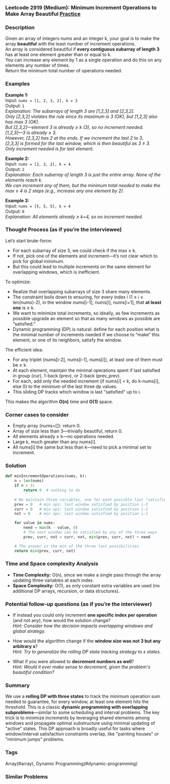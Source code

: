 ### Leetcode 2919 (Medium): Minimum Increment Operations to Make Array Beautiful [Practice](https://leetcode.com/problems/minimum-increment-operations-to-make-array-beautiful)

### Description  
Given an array of integers nums and an integer k, your goal is to make the array **beautiful** with the least number of increment operations.  
An array is considered beautiful if **every contiguous subarray of length 3** has at least one element greater than or equal to k.  
You can increase any element by 1 as a single operation and do this on any elements any number of times.  
Return the minimum total number of operations needed.

### Examples  

**Example 1:**  
Input: `nums = [1, 2, 3, 2], k = 3`  
Output: `1`  
*Explanation: The subarrays of length 3 are [1,2,3] and [2,3,2].  
Only [2,3,2] violates the rule since its maximum is 3 (OK), but [1,2,3] also has max 3 (OK).  
But [2,3,2]—element 3 is already ≥ k (3), so no increment needed.  
[1,2,3]—3 is already ≥ 3.  
However, [2,3,2] has 2 at the ends. If we increment the last 2 to 3,  
[2,3,3] is formed for the last window, which is then beautiful as 3 ≥ 3.  
Only increment needed is for last element.*

**Example 2:**  
Input: `nums = [2, 2, 2], k = 4`  
Output: `2`  
*Explanation: Each subarray of length 3 is just the entire array. None of the elements reach k.  
We can increment any of them, but the minimum total needed to make the max ≥ 4 is 2 steps (e.g., increase any one element by 2).*

**Example 3:**  
Input: `nums = [5, 5, 5], k = 4`  
Output: `0`  
*Explanation: All elements already ≥ k=4, so no increment needed.*

### Thought Process (as if you’re the interviewee)  
Let’s start brute-force:  
- For each subarray of size 3, we could check if the max ≥ k.  
- If not, pick one of the elements and increment—it’s not clear which to pick for global minimum.  
- But this could lead to multiple increments on the same element for overlapping windows, which is inefficient.

To optimize:  
- Realize that overlapping subarrays of size 3 share many elements.  
- The constraint boils down to ensuring, for every index i (1 ≤ i ≤ len(nums)-2), in the window nums[i-1], nums[i], nums[i+1], that **at least one** is ≥ k.  
- We want to minimize total increments, so ideally, as few increments as possible upgrade an element so that as many windows as possible are “satisfied.”
- Dynamic programming (DP) is natural: define for each position what is the minimal number of increments needed if we choose to “make” this element, or one of its neighbors, satisfy the window.

The efficient idea:  
- For any triplet (nums[i-2], nums[i-1], nums[i]), at least one of them must be ≥ k.
- At each element, maintain the minimal operations spent if last satisfied in group (cur), 1-back (prev), or 2-back (prev_prev).
- For each, add only the needed increment (if nums[i] < k, do k-nums[i], else 0) to the minimum of the last three dp values.
- This sliding DP tracks which window is last "satisfied" up to i.

This makes the algorithm **O(n)** time and **O(1)** space.

### Corner cases to consider  
- Empty array (nums=[]): return 0.
- Array of size less than 3—trivially beautiful, return 0.
- All elements already ≥ k—no operations needed.
- Large k, much greater than any nums[i].
- All nums[i] the same but less than k—need to pick a minimal set to increment.

### Solution

```python
def minIncrementOperations(nums, k):
    n = len(nums)
    if n < 3:
        return 0  # nothing to do
    
    # We maintain three variables, one for each possible last "satisfied" position for the last window
    prev = 0   # min ops: last window satisfied by position i-3
    curr = 0   # min ops: last window satisfied by position i-2
    nxt = 0    # min ops: last window satisfied by position i-1

    for value in nums:
        need = max(k - value, 0)
        # The next window can be satisfied by any of the three ways
        prev, curr, nxt = curr, nxt, min(prev, curr, nxt) + need

    # The answer is the min of the three last possibilities
    return min(prev, curr, nxt)
```

### Time and Space complexity Analysis  

- **Time Complexity:** O(n), since we make a single pass through the array updating three variables at each index.
- **Space Complexity:** O(1), as only constant extra variables are used (no additional DP arrays, recursion, or data structures).

### Potential follow-up questions (as if you’re the interviewer)  

- If instead you could only increment **one specific index per operation** (and not any), how would the solution change?  
  *Hint: Consider how the decision impacts overlapping windows and global strategy.*

- How would the algorithm change if the **window size was not 3 but any arbitrary s**?  
  *Hint: Try to generalize the rolling DP state tracking strategy to s states.*

- What if you were allowed to **decrement numbers as well**?  
  *Hint: Would it ever make sense to decrement, given the problem's beautiful condition?*

### Summary
We use a **rolling DP with three states** to track the minimum operation sum needed to guarantee, for every window, at least one element hits the threshold. This is a classic **dynamic programming with overlapping subproblems**—similar to some scheduling and interval problems. The key trick is to minimize increments by leveraging shared elements among windows and propagate optimal substructure using minimal updating of "active" states. This DP approach is broadly useful for tasks where window/interval satisfaction constraints overlap, like "painting houses" or "minimum jumps" problems.

### Tags
Array(#array), Dynamic Programming(#dynamic-programming)

### Similar Problems

